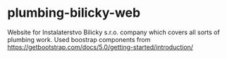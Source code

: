 # plumbing-bilicky-web

Website for Instalaterstvo Bilicky s.r.o. company which covers all sorts of plumbing work.
Used boostrap components from https://getbootstrap.com/docs/5.0/getting-started/introduction/
